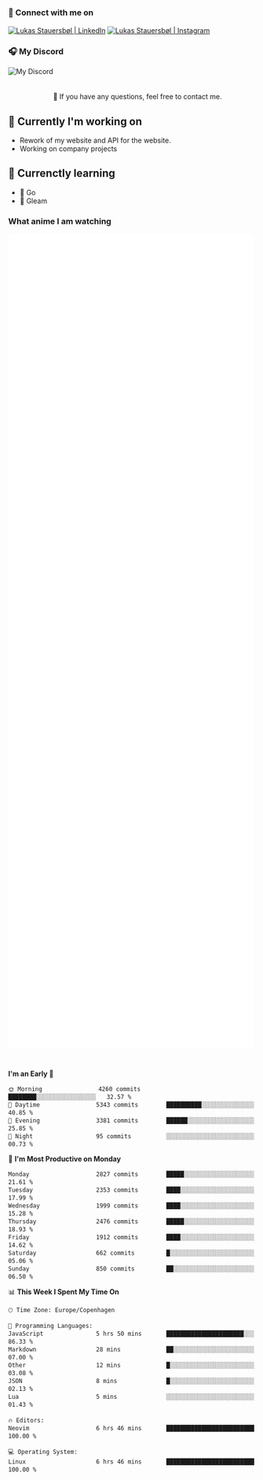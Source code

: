 ### 🔗 Connect with me on
<a href="https://www.instagram.com/lukas_stauersbol" target="_blank"><img align="center" src="https://raw.githubusercontent.com/stauersbol/stauersbol/main/images/instagram.svg" alt="Lukas Stauersbøl | LinkedIn" width="30px"/></a>
<a href="https://www.linkedin.com/in/lukas-stauersbol/" target="_blank"><img align="center" src="https://raw.githubusercontent.com/stauersbol/stauersbol/main/images/linkedin.svg" alt="Lukas Stauersbøl | Instagram" width="30px"/></a>

<p align="center">
 <h3>🎧 My Discord</h3>
 <img align="left" height="55px" src="https://discord.c99.nl/widget/theme-2/147806323323568128.png" alt="My Discord" />
</p>

<br/>
<br/>
<br/>
💬 If you have any questions, feel free to contact me.

## 🔭 Currently I'm working on
- Rework of my website and API for the website.
- Working on company projects
 
## 🌱 Currenctly learning
- 💙 Go
- 💜 Gleam

### What anime I am watching
<a href="https://anilist.co/user/slashiy/" align="center"><img align="center" width="500px" src="metrics.plugin.personal.anilist.svg" /></a>

<br/>

<!--START_SECTION:waka-->
**I'm an Early 🐤** 

```text
🌞 Morning                4260 commits        ████████░░░░░░░░░░░░░░░░░   32.57 % 
🌆 Daytime                5343 commits        ██████████░░░░░░░░░░░░░░░   40.85 % 
🌃 Evening                3381 commits        ██████░░░░░░░░░░░░░░░░░░░   25.85 % 
🌙 Night                  95 commits          ░░░░░░░░░░░░░░░░░░░░░░░░░   00.73 % 
```
📅 **I'm Most Productive on Monday** 

```text
Monday                   2827 commits        █████░░░░░░░░░░░░░░░░░░░░   21.61 % 
Tuesday                  2353 commits        ████░░░░░░░░░░░░░░░░░░░░░   17.99 % 
Wednesday                1999 commits        ████░░░░░░░░░░░░░░░░░░░░░   15.28 % 
Thursday                 2476 commits        █████░░░░░░░░░░░░░░░░░░░░   18.93 % 
Friday                   1912 commits        ████░░░░░░░░░░░░░░░░░░░░░   14.62 % 
Saturday                 662 commits         █░░░░░░░░░░░░░░░░░░░░░░░░   05.06 % 
Sunday                   850 commits         ██░░░░░░░░░░░░░░░░░░░░░░░   06.50 % 
```


📊 **This Week I Spent My Time On** 

```text
🕑︎ Time Zone: Europe/Copenhagen

💬 Programming Languages: 
JavaScript               5 hrs 50 mins       ██████████████████████░░░   86.33 % 
Markdown                 28 mins             ██░░░░░░░░░░░░░░░░░░░░░░░   07.00 % 
Other                    12 mins             █░░░░░░░░░░░░░░░░░░░░░░░░   03.08 % 
JSON                     8 mins              █░░░░░░░░░░░░░░░░░░░░░░░░   02.13 % 
Lua                      5 mins              ░░░░░░░░░░░░░░░░░░░░░░░░░   01.43 % 

🔥 Editors: 
Neovim                   6 hrs 46 mins       █████████████████████████   100.00 % 

💻 Operating System: 
Linux                    6 hrs 46 mins       █████████████████████████   100.00 % 
```


<!--END_SECTION:waka-->
